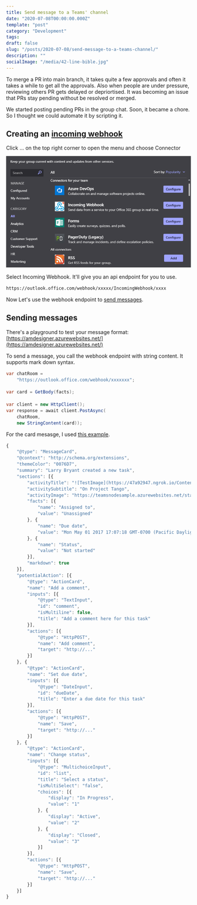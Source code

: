 ```yaml
---
title: Send message to a Teams' channel
date: "2020-07-08T00:00:00.000Z"
template: "post"
category: "Development"
tags:
draft: false
slug: "/posts/2020-07-08/send-message-to-a-teams-channel/"
description: ""
socialImage: "/media/42-line-bible.jpg"
---
```

  

To merge a PR into main branch, it takes quite a few approvals and often it takes a while to get all the approvals. Also when people are under pressure, reviewing others PR gets delayed or depriortised. It was becoming an issue that PRs stay pending without be resolved or merged. 

We started posting pending PRs in the group chat. Soon, it became a chore. So I thought we could automate it by scripting it.

## Creating an [incoming webhook](https://docs.microsoft.com/en-us/microsoftteams/platform/webhooks-and-connectors/how-to/add-incoming-webhook)

Click ... on the top right corner to open the menu and choose Connector

![](assets/image14.png)

Select Incoming Webhook. It'll give you an api endpoint for you to use.

```bash
https://outlook.office.com/webhook/xxxxx/IncomingWebhook/xxxx
```

Now Let's use the webhook endpoint to [send messages](https://docs.microsoft.com/en-us/microsoftteams/platform/webhooks-and-connectors/how-to/connectors-using).

## Sending messages

There's a playground to test your message format: [https://amdesigner.azurewebsites.net/](https://amdesigner.azurewebsites.net/)

To send a message, you call the webhook endpoint with string content. It supports mark down syntax.

```csharp
var chatRoom =
    "https://outlook.office.com/webhook/xxxxxxx";

var card = GetBody(facts);

var client = new HttpClient();
var response = await client.PostAsync(
    chatRoom,
    new StringContent(card));

```

For the card mesasge, I used [this example](https://docs.microsoft.com/en-us/microsoftteams/platform/webhooks-and-connectors/how-to/connectors-using).

```javascript
{
    "@type": "MessageCard",
    "@context": "http://schema.org/extensions",
    "themeColor": "0076D7",
    "summary": "Larry Bryant created a new task",
    "sections": [{
        "activityTitle": "![TestImage](https://47a92947.ngrok.io/Content/Images/default.png)Larry Bryant created a new task",
        "activitySubtitle": "On Project Tango",
        "activityImage": "https://teamsnodesample.azurewebsites.net/static/img/image5.png",
        "facts": [{
            "name": "Assigned to",
            "value": "Unassigned"
        }, {
            "name": "Due date",
            "value": "Mon May 01 2017 17:07:18 GMT-0700 (Pacific Daylight Time)"
        }, {
            "name": "Status",
            "value": "Not started"
        }],
        "markdown": true
    }],
    "potentialAction": [{
        "@type": "ActionCard",
        "name": "Add a comment",
        "inputs": [{
            "@type": "TextInput",
            "id": "comment",
            "isMultiline": false,
            "title": "Add a comment here for this task"
        }],
        "actions": [{
            "@type": "HttpPOST",
            "name": "Add comment",
            "target": "http://..."
        }]
    }, {
        "@type": "ActionCard",
        "name": "Set due date",
        "inputs": [{
            "@type": "DateInput",
            "id": "dueDate",
            "title": "Enter a due date for this task"
        }],
        "actions": [{
            "@type": "HttpPOST",
            "name": "Save",
            "target": "http://..."
        }]
    }, {
        "@type": "ActionCard",
        "name": "Change status",
        "inputs": [{
            "@type": "MultichoiceInput",
            "id": "list",
            "title": "Select a status",
            "isMultiSelect": "false",
            "choices": [{
                "display": "In Progress",
                "value": "1"
            }, {
                "display": "Active",
                "value": "2"
            }, {
                "display": "Closed",
                "value": "3"
            }]
        }],
        "actions": [{
            "@type": "HttpPOST",
            "name": "Save",
            "target": "http://..."
        }]
    }]
}
```





